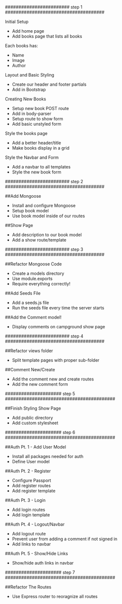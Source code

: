 
######################## step 1 #####################################

  Initial Setup
* Add home page
* Add books page that lists all books

 Each books has:
* Name
* Image
* Author

 Layout and Basic Styling
* Create our header and footer partials
* Add in Bootstrap

Creating New Books
* Setup new book POST route
* Add in body-parser
* Setup route to show form
* Add basic unstyled form

 Style the books page
* Add a better header/title
* Make books display in a grid

 Style the Navbar and Form
* Add a navbar to all templates
* Style the new book form


######################## step 2 #####################################


##Add Mongoose
* Install and configure Mongoose
* Setup book model
* Use book model inside of our routes


##Show Page
* Add description to our book model
* Add a show route/template

######################## step 3 #####################################

##Refactor Mongoose Code
* Create a models directory
* Use module.exports
* Require everything correctly!

##Add Seeds File
* Add a seeds.js file
* Run the seeds file every time the server starts

##Add the Comment model!
* Display comments on campground show page

######################## step 4 #####################################

##Refactor views folder
* Split template pages with proper sub-folder


##Comment New/Create
* Add the comment new and create routes
* Add the new comment form


##################### step 5 #########################################

##Finish Styling Show Page
* Add public directory
* Add custom stylesheet


##################### step 6 #########################################


##Auth Pt. 1 - Add User Model
* Install all packages needed for auth
* Define User model

##Auth Pt. 2 - Register
* Configure Passport
* Add register routes
* Add register template

##Auth Pt. 3 - Login
* Add login routes
* Add login template

##Auth Pt. 4 - Logout/Navbar
* Add logout route
* Prevent user from adding a comment if not signed in
* Add links to navbar

##Auth Pt. 5 - Show/Hide Links
* Show/hide auth links in navbar


##################### step 7 #########################################



##Refactor The Routes
* Use Express router to reoragnize all routes
